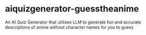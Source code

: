 # aiquizgenerator-guesstheanime
 An AI Quiz Generator that utilises LLM to generate fun and accurate descriptions of anime without character names for you to guess
